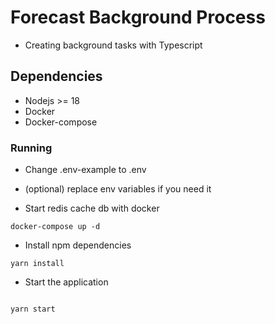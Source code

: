 # Forecast Background Process

-   Creating background tasks with Typescript

## Dependencies

-   Nodejs >= 18
-   Docker
-   Docker-compose

### Running

-   Change .env-example to .env
-   (optional) replace env variables if you need it

-   Start redis cache db with docker

```
docker-compose up -d
```

-   Install npm dependencies

```
yarn install

```

-   Start the application

```

yarn start

```
